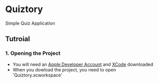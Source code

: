 # Quiztory
Simple Quiz Application

## Tutroial

### 1. Opening the Project
 - You will need an [Apple Developer Account](developer.apple.com) and [XCode](https://apps.apple.com/ca/app/xcode/id497799835) downloaded
 - When you dowload the project, you need to open 'Quiztory.xcworkspace'

